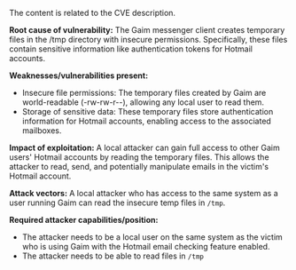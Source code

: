 The content is related to the CVE description.

**Root cause of vulnerability:**
The Gaim messenger client creates temporary files in the /tmp directory with insecure permissions. Specifically, these files contain sensitive information like authentication tokens for Hotmail accounts.

**Weaknesses/vulnerabilities present:**
- Insecure file permissions: The temporary files created by Gaim are world-readable (-rw-rw-r--), allowing any local user to read them.
- Storage of sensitive data: These temporary files store authentication information for Hotmail accounts, enabling access to the associated mailboxes.

**Impact of exploitation:**
A local attacker can gain full access to other Gaim users' Hotmail accounts by reading the temporary files. This allows the attacker to read, send, and potentially manipulate emails in the victim's Hotmail account.

**Attack vectors:**
A local attacker who has access to the same system as a user running Gaim can read the insecure temp files in `/tmp`.

**Required attacker capabilities/position:**
- The attacker needs to be a local user on the same system as the victim who is using Gaim with the Hotmail email checking feature enabled.
- The attacker needs to be able to read files in `/tmp`